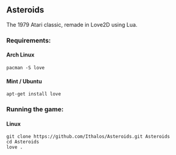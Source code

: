 ## Asteroids
The 1979 Atari classic, remade in Love2D using Lua.
  
### Requirements:
#### Arch Linux
```
pacman -S love
```
#### Mint / Ubuntu
```
apt-get install love
```

### Running the game:
#### Linux
```
git clone https://github.com/Ithalos/Asteroids.git Asteroids
cd Asteroids
love .
```

